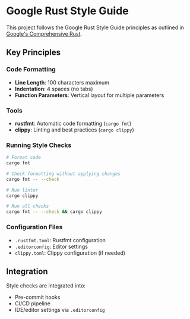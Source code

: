 # Google Rust Style Guide

This project follows the Google Rust Style Guide principles as outlined in [Google's Comprehensive Rust](https://google.github.io/comprehensive-rust/).

## Key Principles

### Code Formatting
- **Line Length**: 100 characters maximum
- **Indentation**: 4 spaces (no tabs)
- **Function Parameters**: Vertical layout for multiple parameters

### Tools
- **rustfmt**: Automatic code formatting (`cargo fmt`)
- **clippy**: Linting and best practices (`cargo clippy`)

### Running Style Checks

```bash
# Format code
cargo fmt

# Check formatting without applying changes
cargo fmt -- --check

# Run linter
cargo clippy

# Run all checks
cargo fmt -- --check && cargo clippy
```

### Configuration Files
- `.rustfmt.toml`: Rustfmt configuration
- `.editorconfig`: Editor settings
- `clippy.toml`: Clippy configuration (if needed)

## Integration

Style checks are integrated into:
- Pre-commit hooks
- CI/CD pipeline
- IDE/editor settings via `.editorconfig`

